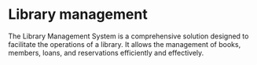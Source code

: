 # Library management
The Library Management System is a comprehensive solution designed to facilitate the operations of a library. It allows the management of books, members, loans, and reservations efficiently and effectively.
